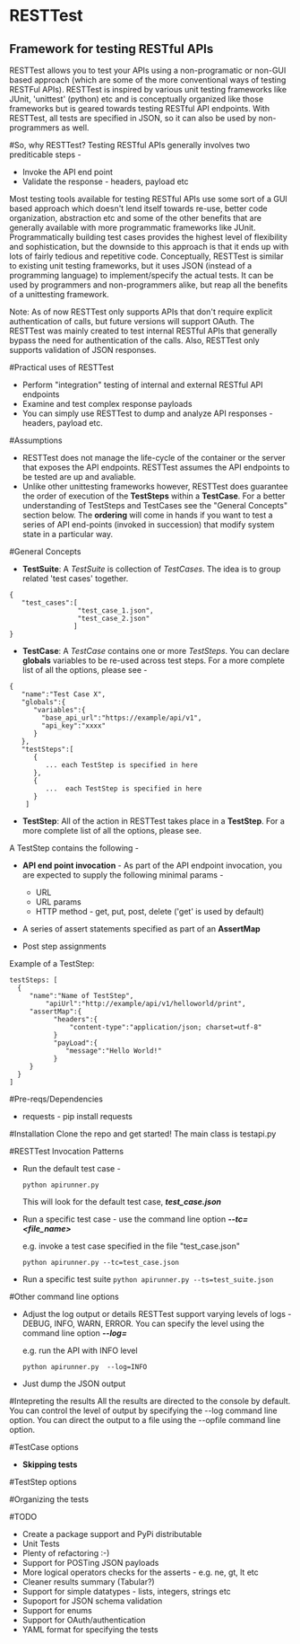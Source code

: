 RESTTest
========
Framework for testing RESTful APIs
----------------------------------
RESTTest allows you to test your APIs using a non-programatic or non-GUI based approach (which are some of the more conventional ways of testing RESTFul APIs). RESTTest is inspired by various unit testing frameworks like JUnit, 'unittest' (python) etc and is conceptually organized like those frameworks but is geared towards testing RESTful API endpoints. With RESTTest, all tests are specified in JSON, so it can also be used by non-programmers as well. 

#So, why RESTTest?
Testing RESTful APIs generally involves two prediticable steps -

- Invoke the API end point
- Validate the response - headers, payload etc

Most testing tools available for testing RESTful APIs use some sort of a GUI based approach which doesn't lend itself towards re-use, better code organization, abstraction etc and some of the other benefits that are generally available with more programmatic frameworks like JUnit. Programmatically building test cases provides the highest level of flexibility and sophistication, but the downside to this approach is that it ends up with lots of fairly tedious and repetitive code. Conceptually, RESTTest is similar to existing unit testing frameworks, but it uses JSON (instead of a programming language) to implement/specify the actual tests. It can be used by programmers and non-programmers alike, but reap all the benefits of a unittesting framework.


Note: As of now RESTTest only supports APIs that don't require explicit authentication of calls, but future versions will support OAuth. The RESTTest was mainly created to test internal RESTful APIs that generally bypass the need for authentication of the calls. Also, RESTTest only supports validation of JSON responses.

#Practical uses of RESTTest
- Perform "integration" testing of internal and external RESTful API endpoints
- Examine and test complex response payloads 
- You can simply use RESTTest to dump and analyze API responses - headers, payload etc.

#Assumptions
- RESTTest does not manage the life-cycle of the container or the server that exposes the API endpoints. RESTTest assumes the API endpoints to be tested are up and avaliable.
- Unlike other unittesting frameworks however, RESTTest does guarantee the order of execution of the **TestSteps** within a **TestCase**. For a better understanding of TestSteps and TestCases see the "General Concepts" section below. The **ordering** will come in hands if you want to test a series of API end-points (invoked in succession) that modify system state in a particular way.


#General Concepts
* **TestSuite**:
 A *TestSuite* is collection of *TestCases*. The idea is to group related 'test cases' together.

```
{
   "test_cases":[
                 "test_case_1.json", 
                 "test_case_2.json"
                ]
}
```

* **TestCase**:
 A *TestCase* contains one or more *TestSteps*. You can declare **globals** variables to be re-used across test steps. For a more complete list of all the options, please see -


```
{
   "name":"Test Case X",
   "globals":{
      "variables":{
        "base_api_url":"https://example/api/v1",
        "api_key":"xxxx"
      }
   },
   "testSteps":[
      {
         ... each TestStep is specified in here
      },
      {
         ...  each TestStep is specified in here
      }
    ]
 ```

* **TestStep**:
  All of the action in RESTTest takes place in a **TestStep**.
For a more complete list of all the options, please see.

A TestStep contains the following -

- **API end point invocation** - As part of the API endpoint invocation, you are expected to supply the following minimal params -
  - URL
  - URL params
  - HTTP method - get, put, post, delete ('get' is used by default)

- A series of assert statements specified as part of an **AssertMap**
- Post step assignments

Example of a TestStep:

  ```
  testSteps: [
    {
       "name":"Name of TestStep",
  		   "apiUrl":"http://example/api/v1/helloworld/print",
       "assertMap":{
             "headers":{
                 "content-type":"application/json; charset=utf-8"
             }
             "payLoad":{
                "message":"Hello World!"
             }
       }
    }    
  ]
  ```

#Pre-reqs/Dependencies
* requests - pip install requests

#Installation
Clone the repo and get started!
The main class is testapi.py

#RESTTest Invocation Patterns
- Run the default test case -

  `python apirunner.py`

  This will look for the default test case, ***test_case.json***
- Run a specific test case - use the command line option ***--tc=<file_name>***

  e.g. invoke a test case specified in the file "test_case.json"

  `python apirunner.py --tc=test_case.json`

- Run a specific test suite
  `python apirunner.py --ts=test_suite.json`

#Other command line options
- Adjust the log output or details
  RESTTest support varying levels of logs - DEBUG, INFO, WARN, ERROR. You can
  specify the level using the command line option ***--log=<LEVEL>***

  e.g. run the API with INFO level

  `python apirunner.py  --log=INFO`

- Just dump the JSON output

#Intepreting the results
All the results are directed to the console by default. You can control the level of output by specifying the --log command line option. You can direct the output to a file using the --opfile command line option.

#TestCase options
- **Skipping tests**

#TestStep options

#Organizing the tests

#TODO
- Create a package support and PyPi distributable
- Unit Tests
- Plenty of refactoring :-)
- Support for POSTing JSON payloads
- More logical operators checks for the asserts - e.g. ne, gt, lt etc
- Cleaner results summary (Tabular?)
- Support for simple datatypes - lists, integers, strings etc
- Supoport for JSON schema validation
- Support for enums
- Support for OAuth/authentication
- YAML format for specifying the tests


